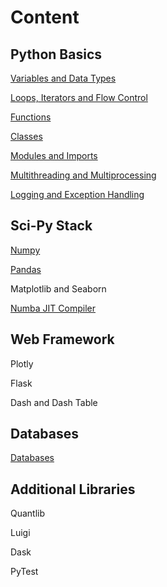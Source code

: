 # Content

## Python Basics

[Variables and Data Types](variables_and_data_types.ipynb)

[Loops, Iterators and Flow Control](loops_iterators_and_flow_control.ipynb)

[Functions](functions.ipynb)

[Classes](classes.ipynb)

[Modules and Imports](modules_and_imports.ipynb)

[Multithreading and Multiprocessing](parallel_computing.ipynb)

[Logging and Exception Handling](logging_and_exception_handling.ipynb)

## Sci-Py Stack

[Numpy](numpy.ipynb)

[Pandas](pandas.ipynb)

Matplotlib and Seaborn

[Numba JIT Compiler](numba_jit.ipynb)

## Web Framework

Plotly

Flask

Dash and Dash Table

## Databases

[Databases](databases.ipynb)

## Additional Libraries

Quantlib

Luigi

Dask

PyTest

